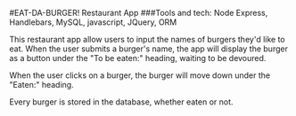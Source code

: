 
#EAT-DA-BURGER! Restaurant App
###Tools and tech: Node Express, Handlebars, MySQL, javascript, JQuery, ORM


This restaurant app allow users to input the names of burgers they'd like to eat. When the user submits a burger's name, the app will display the burger as a button under the "To be eaten:" heading, waiting to be devoured. 

When the user clicks on a burger, the burger will move down under the "Eaten:" heading.

Every burger is stored in the database, whether eaten or not.

